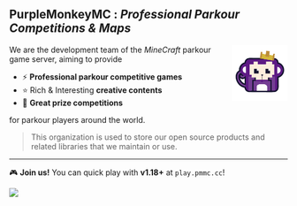 ## **PurpleMonkeyMC** : _Professional Parkour Competitions & Maps_

<img align="right" height=20% width=20% src="https://raw.githubusercontent.com/PurpleMonkeyMC/.github/refs/heads/main/imgs/logo.png" />

We are the development team of the _MineCraft_ parkour game server,
aiming to provide 

- ⚡ **Professional parkour competitive games**
- ⭐ Rich & Interesting **creative contents**
- 🥇 **Great prize competitions**
  
for parkour players around the world.

> This organization is used to store our open source products and related libraries that we maintain or use.
___

🎮 **Join us!** You can quick play with **v1.18+** at `play.pmmc.cc`!
  
![](https://sr-api.sfirew.com/server/play.pmmc.cc/banner/motd.png?hl=cn&v=z9yW3KnwJ6)

